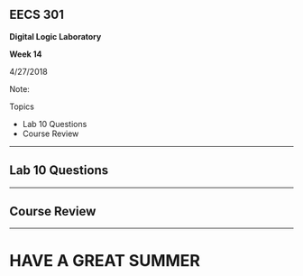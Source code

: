 ## EECS 301

**Digital Logic Laboratory**

**Week 14**

4/27/2018

Note:

Topics

* Lab 10 Questions
* Course Review

---

## Lab 10 Questions

---

## Course Review

--- 

# HAVE A GREAT SUMMER


